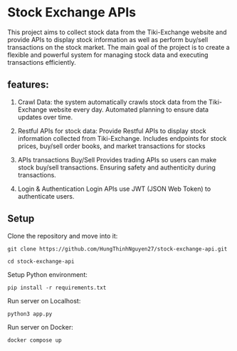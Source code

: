 
# Stock Exchange APIs

This project aims to collect stock data from the Tiki-Exchange website and provide APIs to display stock information as well as perform buy/sell transactions on the stock market. The main goal of the project is to create a flexible and powerful system for managing stock data and executing transactions efficiently.


## features: 
1. Crawl Data:
the system automatically crawls stock data from the Tiki-Exchange website every day.
Automated planning to ensure data updates over time.

2. Restful APIs for stock data:
Provide Restful APIs to display stock information collected from Tiki-Exchange.
Includes endpoints for stock prices, buy/sell order books, and market transactions for stocks


3. APIs transactions Buy/Sell
Provides trading APIs so users can make stock buy/sell transactions.
Ensuring safety and authenticity during transactions.

4. Login & Authentication 
Login APIs use JWT (JSON Web Token) to authenticate users.

## Setup
Clone the repository and move into it:

    git clone https://github.com/HungThinhNguyen27/stock-exchange-api.git

    cd stock-exchange-api

Setup Python environment: 

    pip install -r requirements.txt

Run server on Localhost:

    python3 app.py

Run server on Docker:

    docker compose up
    
